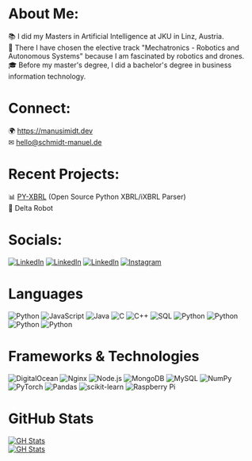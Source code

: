 # About Me:

📚 I did my Masters in Artificial Intelligence at JKU in Linz, Austria. <br>
🤖 There I have chosen the elective track "Mechatronics - Robotics and Autonomous Systems" because I am fascinated by robotics and drones. <br>
🎓 Before my master's degree, I did a bachelor's degree in business information technology.<br>

# Connect:
🌍 https://manusimidt.dev <br>
✉ hello@schmidt-manuel.de

#  Recent Projects:
📊 [PY-XBRL](https://github.com/manusimidt/py-xbrl) (Open Source Python XBRL/iXBRL Parser) <br>
🤖 Delta Robot


# Socials:
[![LinkedIn](https://img.shields.io/badge/LinkedIn-%231a1a1b.svg?style=for-the-badge&logo=linkedin)](https://www.linkedin.com/in/manusimidt/)
[![LinkedIn](https://img.shields.io/badge/Twitter-%231a1a1b.svg?style=for-the-badge&logo=twitter)](https://twitter.com/manusimidt)
[![LinkedIn](https://img.shields.io/badge/Reddit-%231a1a1b.svg?style=for-the-badge&logo=reddit)](https://www.reddit.com/user/manusimidt)
[![Instagram](https://img.shields.io/badge/Instagram-%231a1a1b?style=for-the-badge&logo=instagram)](https://www.instagram.com/manusimidt/)

# Languages
![Python](https://img.shields.io/badge/python-%231a1a1b?style=for-the-badge&logo=python)
![JavaScript](https://img.shields.io/badge/Javascript-%231a1a1b?style=for-the-badge&logo=JavaScript)
![Java](https://img.shields.io/badge/Java-%231a1a1b?style=for-the-badge)
![C](https://img.shields.io/badge/C-%231a1a1b?style=for-the-badge&logo=C)
![C++](https://img.shields.io/badge/C++-%231a1a1b?style=for-the-badge&logo=cplusplus)
![SQL](https://img.shields.io/badge/SQL-%231a1a1b?style=for-the-badge)
![Python](https://img.shields.io/badge/XML-%231a1a1b?style=for-the-badge&logo=xml)
![Python](https://img.shields.io/badge/HTML-%231a1a1b?style=for-the-badge&logo=html5)
![Python](https://img.shields.io/badge/XBRL-%231a1a1b?style=for-the-badge)
![Python](https://img.shields.io/badge/LaTeX-%231a1a1b?style=for-the-badge&logo=latex)

# Frameworks & Technologies
![DigitalOcean](https://img.shields.io/badge/DigitalOcean-%231a1a1b.svg?style=for-the-badge&logo=digitalOcean) 
![Nginx](https://img.shields.io/badge/nginx-%231a1a1b.svg?style=for-the-badge&logo=nginx) 
![Node.js](https://img.shields.io/badge/Node.js-%231a1a1b.svg?style=for-the-badge&logo=nodedotjs) 
![MongoDB](https://img.shields.io/badge/MongoDB-%231a1a1b.svg?style=for-the-badge&logo=mongodb) 
![MySQL](https://img.shields.io/badge/MySQL-%231a1a1b.svg?style=for-the-badge&logo=mysql) 
![NumPy](https://img.shields.io/badge/numpy-%231a1a1b.svg?style=for-the-badge&logo=numpy) 
![PyTorch](https://img.shields.io/badge/pytorch-%231a1a1b.svg?style=for-the-badge&logo=pytorch) 
![Pandas](https://img.shields.io/badge/pandas-%231a1a1b.svg?style=for-the-badge&logo=pandas) 
![scikit-learn](https://img.shields.io/badge/scikit--learn-%231a1a1b.svg?style=for-the-badge&logo=scikit-learn) 
![Raspberry Pi](https://img.shields.io/badge/RaspberryPi-%231a1a1b?style=for-the-badge&logo=Raspberry-Pi)

# GitHub Stats
[![GH Stats](https://github-readme-streak-stats.herokuapp.com/?user=manusimidt&theme=dark&hide_border=false)](https://github.com/manusimidt)<br/>
[![GH Stats](https://github-readme-stats.vercel.app/api/top-langs?username=manusimidt&theme=dark&hide_border=false&include_all_commits=true&count_private=true&layout=compact)](https://github.com/manusimidt)
